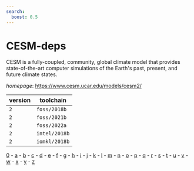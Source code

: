 ```yaml
---
search:
  boost: 0.5
---
```

# CESM-deps

CESM is a fully-coupled, community, global climate model that provides state-of-the-art  computer simulations of the Earth's past, present, and future climate states.

*homepage*: <https://www.cesm.ucar.edu/models/cesm2/>

version | toolchain
--------|----------
``2`` | ``foss/2018b``
``2`` | ``foss/2021b``
``2`` | ``foss/2022a``
``2`` | ``intel/2018b``
``2`` | ``iomkl/2018b``

[0](../0/index.md) - [a](../a/index.md) - [b](../b/index.md) - [c](../c/index.md) - [d](../d/index.md) - [e](../e/index.md) - [f](../f/index.md) - [g](../g/index.md) - [h](../h/index.md) - [i](../i/index.md) - [j](../j/index.md) - [k](../k/index.md) - [l](../l/index.md) - [m](../m/index.md) - [n](../n/index.md) - [o](../o/index.md) - [p](../p/index.md) - [q](../q/index.md) - [r](../r/index.md) - [s](../s/index.md) - [t](../t/index.md) - [u](../u/index.md) - [v](../v/index.md) - [w](../w/index.md) - [x](../x/index.md) - [y](../y/index.md) - [z](../z/index.md)

